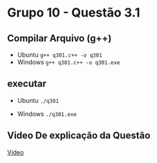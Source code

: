 
# Grupo 10 - Questão 3.1

## Compilar Arquivo (g++)

- Ubuntu
```g++ q301.c++ -o q301```
- Windows
```g++ q301.c++ -o q301.exe```

## executar

- Ubuntu
```./q301```

- Windows
```./q301.exe```

## Video De explicação da Questão

[Video](/video/explicacao.mp4)